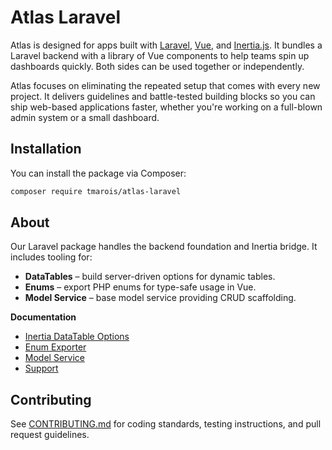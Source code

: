 # Atlas Laravel

Atlas is designed for apps built with [Laravel](https://laravel.com), [Vue](https://vuejs.org), and [Inertia.js](https://inertiajs.com). It bundles a Laravel backend with a library of Vue components to help teams spin up dashboards quickly. Both sides can be used together or independently.

Atlas focuses on eliminating the repeated setup that comes with every new project. It delivers guidelines and battle-tested building blocks so you can ship web-based applications faster, whether you're working on a full-blown admin system or a small dashboard.

## Installation

You can install the package via Composer:

```bash
composer require tmarois/atlas-laravel
```

## About

Our Laravel package handles the backend foundation and Inertia bridge. It includes tooling for:

- **DataTables** – build server-driven options for dynamic tables.
- **Enums** – export PHP enums for type-safe usage in Vue.
- **Model Service** – base model service providing CRUD scaffolding.

**Documentation**

- [Inertia DataTable Options](docs/inertia-data-table-options.md)
- [Enum Exporter](docs/enum-exporter.md)
- [Model Service](docs/model-service.md)
- [Support](docs/support.md)

## Contributing

See [CONTRIBUTING.md](CONTRIBUTING.md) for coding standards, testing instructions, and pull request guidelines.

